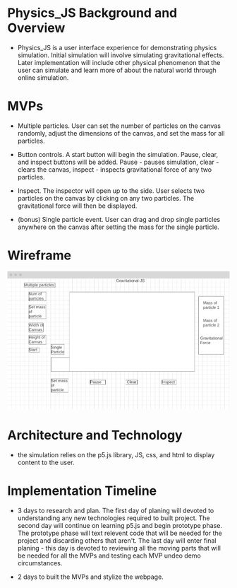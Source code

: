 # Physics_JS Background and Overview

- Physics_JS is a user interface experience for demonstrating physics simulation. Initial simulation will involve simulating gravitational effects. Later implementation will include other physical phenomenon that the user can simulate and learn more of about the natural world through online simulation. 

# MVPs 
- Multiple particles. User can set the number of particles on the canvas randomly, adjust the dimensions of the canvas, and set the mass for all particles. 

- Button controls. A start button will begin the simulation. Pause, clear, and inspect buttons will be added. Pause - pauses simulation, clear - clears the canvas, inspect - inspects gravitational force of any two particles. 

- Inspect. The inspector will open up to the side. User selects two particles on the canvas by clicking on any two particles. The gravitational force will then be displayed. 

- (bonus) Single particle event. User can drag and drop single particles anywhere on the canvas after setting the mass for the single particle. 

# Wireframe 

![Image of wireframe](/assets/images/wireframe.png)

# Architecture and Technology

- the simulation relies on the p5.js library, JS, css, and html to display content to the user. 

# Implementation Timeline 

- 3 days to research and plan. The first day of planing will devoted to understanding any new technologies required to built project. The second day will continue on learning p5.js and begin prototype phase. The prototype phase will text relevent code that will be needed for the project and discarding others that aren't. The last day will enter final planing - this day is devoted to reviewing all the moving parts that will be needed for all the MVPs and testing each MVP undeo demo circumstances. 

- 2 days to built the MVPs and stylize the webpage. 